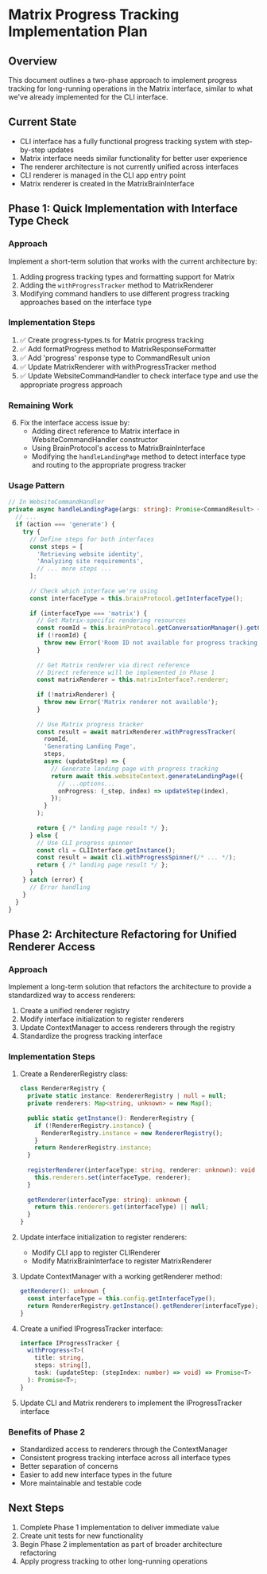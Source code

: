 # Matrix Progress Tracking Implementation Plan

## Overview

This document outlines a two-phase approach to implement progress tracking for long-running operations in the Matrix interface, similar to what we've already implemented for the CLI interface.

## Current State

- CLI interface has a fully functional progress tracking system with step-by-step updates
- Matrix interface needs similar functionality for better user experience
- The renderer architecture is not currently unified across interfaces
- CLI renderer is managed in the CLI app entry point
- Matrix renderer is created in the MatrixBrainInterface

## Phase 1: Quick Implementation with Interface Type Check

### Approach

Implement a short-term solution that works with the current architecture by:

1. Adding progress tracking types and formatting support for Matrix
2. Adding the `withProgressTracker` method to MatrixRenderer
3. Modifying command handlers to use different progress tracking approaches based on the interface type

### Implementation Steps

1. ✅ Create progress-types.ts for Matrix progress tracking
2. ✅ Add formatProgress method to MatrixResponseFormatter
3. ✅ Add 'progress' response type to CommandResult union
4. ✅ Update MatrixRenderer with withProgressTracker method
5. ✅ Update WebsiteCommandHandler to check interface type and use the appropriate progress approach

### Remaining Work

6. Fix the interface access issue by:
   - Adding direct reference to Matrix interface in WebsiteCommandHandler constructor
   - Using BrainProtocol's access to MatrixBrainInterface
   - Modifying the `handleLandingPage` method to detect interface type and routing to the appropriate progress tracker

### Usage Pattern

```typescript
// In WebsiteCommandHandler
private async handleLandingPage(args: string): Promise<CommandResult> {
  // ...
  if (action === 'generate') {
    try {
      // Define steps for both interfaces
      const steps = [
        'Retrieving website identity',
        'Analyzing site requirements',
        // ... more steps ...
      ];
      
      // Check which interface we're using
      const interfaceType = this.brainProtocol.getInterfaceType();
      
      if (interfaceType === 'matrix') {
        // Get Matrix-specific rendering resources
        const roomId = this.brainProtocol.getConversationManager().getCurrentRoom();
        if (!roomId) {
          throw new Error('Room ID not available for progress tracking');
        }
        
        // Get Matrix renderer via direct reference
        // Direct reference will be implemented in Phase 1
        const matrixRenderer = this.matrixInterface?.renderer;
        
        if (!matrixRenderer) {
          throw new Error('Matrix renderer not available');
        }
        
        // Use Matrix progress tracker
        const result = await matrixRenderer.withProgressTracker(
          roomId,
          'Generating Landing Page',
          steps,
          async (updateStep) => {
            // Generate landing page with progress tracking
            return await this.websiteContext.generateLandingPage({
              // ...options...
              onProgress: (_step, index) => updateStep(index),
            });
          }
        );
        
        return { /* landing page result */ };
      } else {
        // Use CLI progress spinner
        const cli = CLIInterface.getInstance();
        const result = await cli.withProgressSpinner(/* ... */);
        return { /* landing page result */ };
      }
    } catch (error) {
      // Error handling
    }
  }
}
```

## Phase 2: Architecture Refactoring for Unified Renderer Access

### Approach

Implement a long-term solution that refactors the architecture to provide a standardized way to access renderers:

1. Create a unified renderer registry
2. Modify interface initialization to register renderers
3. Update ContextManager to access renderers through the registry
4. Standardize the progress tracking interface

### Implementation Steps

1. Create a RendererRegistry class:
   ```typescript
   class RendererRegistry {
     private static instance: RendererRegistry | null = null;
     private renderers: Map<string, unknown> = new Map();
     
     public static getInstance(): RendererRegistry {
       if (!RendererRegistry.instance) {
         RendererRegistry.instance = new RendererRegistry();
       }
       return RendererRegistry.instance;
     }
     
     registerRenderer(interfaceType: string, renderer: unknown): void {
       this.renderers.set(interfaceType, renderer);
     }
     
     getRenderer(interfaceType: string): unknown {
       return this.renderers.get(interfaceType) || null;
     }
   }
   ```

2. Update interface initialization to register renderers:
   - Modify CLI app to register CLIRenderer
   - Modify MatrixBrainInterface to register MatrixRenderer

3. Update ContextManager with a working getRenderer method:
   ```typescript
   getRenderer(): unknown {
     const interfaceType = this.config.getInterfaceType();
     return RendererRegistry.getInstance().getRenderer(interfaceType);
   }
   ```

4. Create a unified IProgressTracker interface:
   ```typescript
   interface IProgressTracker {
     withProgress<T>(
       title: string,
       steps: string[],
       task: (updateStep: (stepIndex: number) => void) => Promise<T>
     ): Promise<T>;
   }
   ```

5. Update CLI and Matrix renderers to implement the IProgressTracker interface

### Benefits of Phase 2

- Standardized access to renderers through the ContextManager
- Consistent progress tracking interface across all interface types
- Better separation of concerns
- Easier to add new interface types in the future
- More maintainable and testable code

## Next Steps

1. Complete Phase 1 implementation to deliver immediate value
2. Create unit tests for new functionality
3. Begin Phase 2 implementation as part of broader architecture refactoring
4. Apply progress tracking to other long-running operations